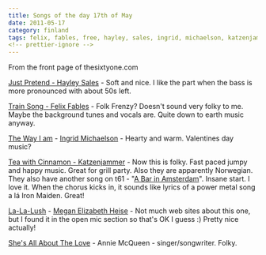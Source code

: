 ```yaml
---
title: Songs of the day 17th of May
date: 2011-05-17
category: finland
tags: felix, fables, free, hayley, sales, ingrid, michaelson, katzenjammer, music, thesixtyone
<!-- prettier-ignore -->
---
```


From the front page of thesixtyone.com

[Just Pretend - Hayley Sales](http://social.entertainment.msn.com/music/blogs/reverb-blogpost.aspx?post=3fe61693-6d40-47c2-aa49-ee84becaa68f "their blog") - Soft and nice. I like the part when the bass is more pronounced with about 50s left.

[Train Song - Felix Fables](www.thesixtyone.com/s/vCKljmw6g1B/ "latest update April 2011") - Folk Frenzy? Doesn't sound very folky to me. Maybe the background tunes and vocals are. Quite down to earth music anyway.

[The Way I am](http://www.youtube.com/watch?v=jJOzdLwvTHA "youtube the song") - [Ingrid Michaelson](https://twitter.com/#!/ingridmusic "on twitter") - Hearty and warm. Valentines day music?

[Tea with Cinnamon - Katzenjammer](http://katzenjammer.com "norwegian??") - Now this is folky. Fast paced jumpy and happy music. Great for grill party. Also they are apparently Norwegian. They also have another song on t61 - "[A Bar in Amsterdam](http://www.thesixtyone.com/#/s/Os10FyXu2Dp/ "on t61")". Insane start. I love it. When the chorus kicks in, it sounds like lyrics of a power metal song a lá Iron Maiden. Great!

[La-La-Lush](http://www.thesixtyone.com/s/Kgvu1eiXlUi/ "on t61") - [Megan Elizabeth Heise](http://www.myspace.com/meganheise "on myspace") - Not much web sites about this one, but I found it in the open mic section so that's OK I guess :) Pretty nice actually!

[She's All About The Love](http://www.thesixtyone.com/s/fze1pORcq7F/ "on t61") - Annie McQueen - singer/songwriter. Folky.

